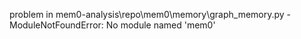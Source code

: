 problem in mem0-analysis\repo\mem0\memory\graph_memory.py - ModuleNotFoundError: No module named 'mem0'
